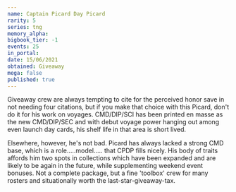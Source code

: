 ```yaml
---
name: Captain Picard Day Picard
rarity: 5
series: tng
memory_alpha:
bigbook_tier: -1
events: 25
in_portal:
date: 15/06/2021
obtained: Giveaway
mega: false
published: true
---
```


Giveaway crew are always tempting to cite for the perceived honor save in not needing four citations, but if you make that choice with this Picard, don't do it for his work on voyages. CMD/DIP/SCI has been printed en masse as the new CMD/DIP/SEC and with debut voyage power hanging out among even launch day cards, his shelf life in that area is short lived.

Elsewhere, however, he's not bad. Picard has always lacked a strong CMD base, which is a role.....model..... that CPDP fills nicely. His body of traits affords him two spots in collections which have been expanded and are likely to be again in the future, while supplementing weekend event bonuses. Not a complete package, but a fine 'toolbox' crew for many rosters and situationally worth the last-star-giveaway-tax.
